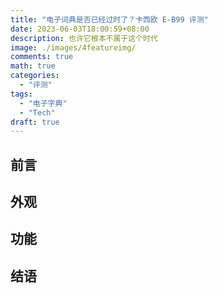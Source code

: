 ```yaml
---
title: "电子词典是否已经过时了？卡西欧 E-B99 评测"
date: 2023-06-03T18:00:59+08:00
description: 也许它根本不属于这个时代
image: ./images/4featureimg/
comments: true
math: true
categories: 
  - "评测"
tags:
  - "电子字典"
  - "Tech"
draft: true
---
```


## 前言

## 外观

## 功能

## 结语
